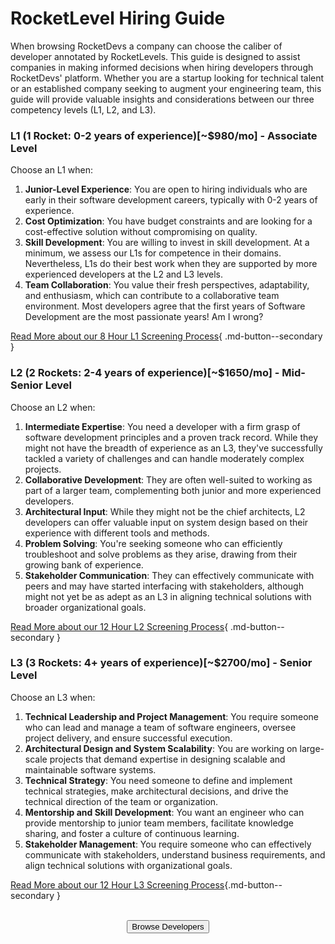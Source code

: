 # RocketLevel Hiring Guide
When browsing RocketDevs a company can choose the caliber of developer annotated by RocketLevels. This guide is designed to assist companies in making informed decisions when hiring developers through RocketDevs' platform. Whether you are a startup looking for technical talent or an established company seeking to augment your engineering team, this guide will provide valuable insights and considerations between our three competency levels (L1, L2, and L3).

### **L1 (1 Rocket: 0-2 years of experience)[~$980/mo] - Associate Level**
Choose an L1 when:  

1. **Junior-Level Experience**: You are open to hiring individuals who are early in their software development careers, typically with 0-2 years of experience.
2. **Cost Optimization**: You have budget constraints and are looking for a cost-effective solution without compromising on quality.
3. **Skill Development**:  You are willing to invest in skill development. At a minimum, we assess our L1s for competence in their domains. Nevertheless, L1s do their best work when they are supported by more experienced developers at the L2 and L3 levels.
4. **Team Collaboration**: You value their fresh perspectives, adaptability, and enthusiasm, which can contribute to a collaborative team environment. Most developers agree that the first years of Software Development are the most passionate years! Am I wrong?

[Read More about our 8 Hour L1 Screening Process](/TechnicalScreeningProcess/#l1-0-2-years-of-experience-associate-level){ .md-button--secondary }

### **L2 (2 Rockets: 2-4 years of experience)[~$1650/mo] - Mid-Senior Level**
Choose an L2 when:

1. **Intermediate Expertise**: You need a developer with a firm grasp of software development principles and a proven track record. While they might not have the breadth of experience as an L3, they've successfully tackled a variety of challenges and can handle moderately complex projects.
2. **Collaborative Development**: They are often well-suited to working as part of a larger team, complementing both junior and more experienced developers.
3. **Architectural Input**: While they might not be the chief architects, L2 developers can offer valuable input on system design based on their experience with different tools and methods.
4. **Problem Solving**: You're seeking someone who can efficiently troubleshoot and solve problems as they arise, drawing from their growing bank of experience.
5. **Stakeholder Communication**: They can effectively communicate with peers and may have started interfacing with stakeholders, although might not yet be as adept as an L3 in aligning technical solutions with broader organizational goals.

[Read More about our 12 Hour L2 Screening Process](/TechnicalScreeningProcess/#l2-2-4-years-of-experience-senior-level){ .md-button--secondary  }

### **L3 (3 Rockets: 4+ years of experience)[~$2700/mo] - Senior Level**
Choose an L3 when:

1. **Technical Leadership and Project Management**: You require someone who can lead and manage a team of software engineers, oversee project delivery, and ensure successful execution.
2. **Architectural Design and System Scalability**: You are working on large-scale projects that demand expertise in designing scalable and maintainable software systems.
3. **Technical Strategy**: You need someone to define and implement technical strategies, make architectural decisions, and drive the technical direction of the team or organization.
4. **Mentorship and Skill Development**: You want an engineer who can provide mentorship to junior team members, facilitate knowledge sharing, and foster a culture of continuous learning.
5. **Stakeholder Management**: You require someone who can effectively communicate with stakeholders, understand business requirements, and align technical solutions with organizational goals.

[Read More about our 12 Hour L3 Screening Process](/TechnicalScreeningProcess/#l3-4-years-of-experience-lead-level){.md-button--secondary }

<br>

<div align="center">
    <button type="button" class="md-button md-button--primary" onclick="window.location.href = 'https://rocketdevs.com/browse';"> Browse Developers</button>
</div>